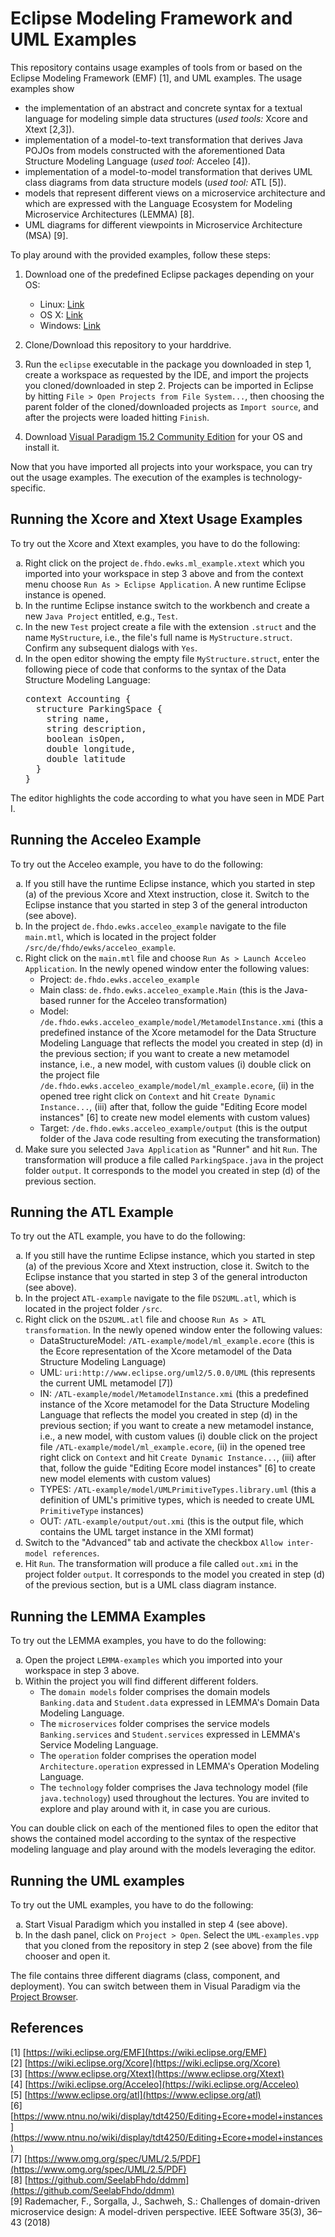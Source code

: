 # Eclipse Modeling Framework and UML Examples

This repository contains usage examples of tools from or based on the Eclipse Modeling Framework (EMF) [1], and UML examples. The usage examples show

- the implementation of an abstract and concrete syntax for a textual language for modeling simple data structures (*used tools:* Xcore and Xtext [2,3]).
- implementation of a model-to-text transformation that derives Java POJOs from models constructed with the aforementioned Data Structure Modeling Language (*used tool:* Acceleo [4]).
- implementation of a model-to-model transformation that derives UML class diagrams from data structure models (*used tool:* ATL [5]).
- models that represent different views on a microservice architecture and which are expressed with the Language Ecosystem for Modeling Microservice Architectures (LEMMA) [8].
- UML diagrams for different viewpoints in Microservice Architecture (MSA) [9].

To play around with the provided examples, follow these steps:

1. Download one of the predefined Eclipse packages depending on your OS:
   * Linux: [Link](https://github.com/SeelabFhdo/ewks2019/releases/download/v1.1/EclipseLEMMA_Linux.zip)
   * OS X: [Link](https://github.com/SeelabFhdo/ewks2019/releases/download/v1.1/EclipseLEMMA_macOS.zip)
   * Windows: [Link](https://github.com/SeelabFhdo/ewks2019/releases/download/v1.1/EclipseLEMMA_Windows.zip)

2. Clone/Download this repository to your harddrive. 
3. Run the ``eclipse`` executable in the package you downloaded in step 1, create a workspace as requested by the IDE, and import the projects you cloned/downloaded in step 2. Projects can be imported in Eclipse by hitting ``File > Open Projects from File System...``, then choosing the parent folder of the cloned/downloaded projects as ``Import source``, and after the projects were loaded hitting ``Finish``.
4. Download [Visual Paradigm 15.2 Community Edition](https://www.visual-paradigm.com/download/community.jsp) for your OS and install it.

Now that you have imported all projects into your workspace, you can try out the usage examples. The execution of the examples is technology-specific.

## Running the Xcore and Xtext Usage Examples

To try out the Xcore and Xtext examples, you have to do the following:
<ol type="a">
<li>
  Right click on the project <code>de.fhdo.ewks.ml_example.xtext</code> which you imported into your workspace in step 3 above and from the context menu choose <code>Run As > Eclipse Application</code>. A new runtime Eclipse instance is opened.
</li>

<li>
  In the runtime Eclipse instance switch to the workbench and create a new <code>Java Project</code> entitled, e.g., <code>Test</code>.
</li>

<li>
  In the new <code>Test</code> project create a file with the extension <code>.struct</code> and the name <code>MyStructure</code>, i.e., the file's full name is <code>MyStructure.struct</code>. Confirm any subsequent dialogs with <code>Yes</code>.
</li>

<li>
  In the open editor showing the empty file <code>MyStructure.struct</code>, enter the following piece of code that conforms to the syntax of the Data Structure Modeling Language:
<pre>
context Accounting {
  structure ParkingSpace {
    string name,
    string description,
    boolean isOpen,
    double longitude,
    double latitude
  }
}
</pre>
</ol>

The editor highlights the code according to what you have seen in MDE Part I.

## Running the Acceleo Example

To try out the Acceleo example, you have to do the following:
<ol type="a">
<li>
  If you still have the runtime Eclipse instance, which you started in step (a) of the previous Xcore and Xtext instruction, close it. Switch to the Eclipse instance that you started in step 3 of the general introducton (see above).  
</li>

<li>
  In the project <code>de.fhdo.ewks.acceleo_example</code> navigate to the file <code>main.mtl</code>, which is located in the project folder <code>/src/de/fhdo/ewks/acceleo_example</code>.
</li>

<li>
  Right click on the <code>main.mtl</code> file and choose <code>Run As > Launch Acceleo Application</code>. In the newly opened window enter the following values:
  <ul>
    <li>Project: <code>de.fhdo.ewks.acceleo_example</code></li>
    <li>Main class: <code>de.fhdo.ewks.acceleo_example.Main</code> (this is the Java-based runner for the Acceleo transformation)</li>
    <li>Model: <code>/de.fhdo.ewks.acceleo_example/model/MetamodelInstance.xmi</code> (this a predefined instance of the Xcore metamodel for the Data Structure Modeling Language that reflects the model you created in step (d) in the previous section; if you want to create a new metamodel instance, i.e., a new model, with custom values (i) double click on the project file <code>/de.fhdo.ewks.acceleo_example/model/ml_example.ecore</code>, (ii) in the opened tree right click on <code>Context</code> and hit <code>Create Dynamic Instance...</code>, (iii) after that, follow the guide "Editing Ecore model instances" [6] to create new model elements with custom values)</li>
    <li>Target: <code>/de.fhdo.ewks.acceleo_example/output</code> (this is the output folder of the Java code resulting from executing the transformation)</li>
  </ul>
</li>

<li>Make sure you selected <code>Java Application</code> as "Runner" and hit <code>Run</code>. The transformation will produce a file called <code>ParkingSpace.java</code> in the project folder <code>output</code>. It corresponds to the model you created in step (d) of the previous section.
</ol>

## Running the ATL Example

To try out the ATL example, you have to do the following:
<ol type="a">
<li>
  If you still have the runtime Eclipse instance, which you started in step (a) of the previous Xcore and Xtext instruction, close it. Switch to the Eclipse instance that you started in step 3 of the general introducton (see above).  
</li>

<li>
  In the project <code>ATL-example</code> navigate to the file <code>DS2UML.atl</code>, which is located in the project folder <code>/src</code>.
</li>

<li>
  Right click on the <code>DS2UML.atl</code> file and choose <code>Run As > ATL transformation</code>. In the newly opened window enter the following values:
  <ul>
    <li>DataStructureModel: <code>/ATL-example/model/ml_example.ecore</code> (this is the Ecore representation of the Xcore metamodel of the Data Structure Modeling Language)</li>
    <li>UML: <code>uri:http://www.eclipse.org/uml2/5.0.0/UML</code> (this represents the current UML metamodel [7])</li>
    <li>IN: <code>/ATL-example/model/MetamodelInstance.xmi</code> (this a predefined instance of the Xcore metamodel for the Data Structure Modeling Language that reflects the model you created in step (d) in the previous section; if you want to create a new metamodel instance, i.e., a new model, with custom values (i) double click on the project file <code>/ATL-example/model/ml_example.ecore</code>, (ii) in the opened tree right click on <code>Context</code> and hit <code>Create Dynamic Instance...</code>, (iii) after that, follow the guide "Editing Ecore model instances" [6] to create new model elements with custom values)</li>
    <li>TYPES: <code>/ATL-example/model/UMLPrimitiveTypes.library.uml</code> (this a definition of UML's primitive types, which is needed to create UML <code>PrimitiveType</code> instances)</li>
    <li>OUT: <code>/ATL-example/output/out.xmi</code> (this is the output file, which contains the UML target instance in the XMI format)</li>
  </ul>
</li>

<li>
Switch to the "Advanced" tab and activate the checkbox <code>Allow inter-model references</code>.
</li>

<li>
Hit <code>Run</code>. The transformation will produce a file called <code>out.xmi</code> in the project folder <code>output</code>. It corresponds to the model you created in step (d) of the previous section, but is a UML class diagram instance.
</li>
</ol>

## Running the LEMMA Examples

To try out the LEMMA examples, you have to do the following:
<ol type="a">
<li>
  Open the project <code>LEMMA-examples</code> which you imported into your workspace in step 3 above.
</li>

<li>
  Within the project you will find different different folders. 
  <ul>
    <li>The <code>domain models</code> folder comprises the domain models <code>Banking.data</code> and <code>Student.data</code> expressed in LEMMA's Domain Data Modeling Language.</li>
    <li>The <code>microservices</code> folder comprises the service models <code>Banking.services</code> and <code>Student.services</code> expressed in LEMMA's Service Modeling Language.</li>
    <li>The <code>operation</code> folder comprises the operation model <code>Architecture.operation</code> expressed in LEMMA's Operation Modeling Language.</li>
    <li>The <code>technology</code> folder comprises the Java technology model (file <code>java.technology</code>) used throughout the lectures. You are invited to explore and play around with it, in case you are curious.</li>
    </ol>
  You can double click on each of the mentioned files to open the editor that shows the contained model according to the syntax of the respective modeling language and play around with the models leveraging the editor.

## Running the UML examples

To try out the UML examples, you have to do the following:
<ol type="a">
<li>
  Start Visual Paradigm which you installed in step 4 (see above).
</li>

<li>
In the dash panel, click on <code>Project > Open</code>. Select the <code>UML-examples.vpp</code> that you cloned from the repository in step 2 (see above) from the file chooser and open it.
</li>
    </ol>
    
The file contains three different diagrams (class, component, and deployment). You can switch between them in Visual Paradigm via the <a href="https://www.visual-paradigm.com/support/documents/vpuserguide/12/512/85164_projectbrows.html">Project Browser</a>.


## References
[1] [https://wiki.eclipse.org/EMF](https://wiki.eclipse.org/EMF)  
[2] [https://wiki.eclipse.org/Xcore](https://wiki.eclipse.org/Xcore)  
[3] [https://www.eclipse.org/Xtext](https://www.eclipse.org/Xtext)  
[4] [https://wiki.eclipse.org/Acceleo](https://wiki.eclipse.org/Acceleo)  
[5] [https://www.eclipse.org/atl](https://www.eclipse.org/atl)  
[6] [https://www.ntnu.no/wiki/display/tdt4250/Editing+Ecore+model+instances](https://www.ntnu.no/wiki/display/tdt4250/Editing+Ecore+model+instances)  
[7] [https://www.omg.org/spec/UML/2.5/PDF](https://www.omg.org/spec/UML/2.5/PDF)  
[8] [https://github.com/SeelabFhdo/ddmm](https://github.com/SeelabFhdo/ddmm)  
[9] Rademacher, F., Sorgalla, J., Sachweh, S.: Challenges of domain-driven microservice design:
A model-driven perspective. IEEE Software 35(3), 36–43 (2018)

